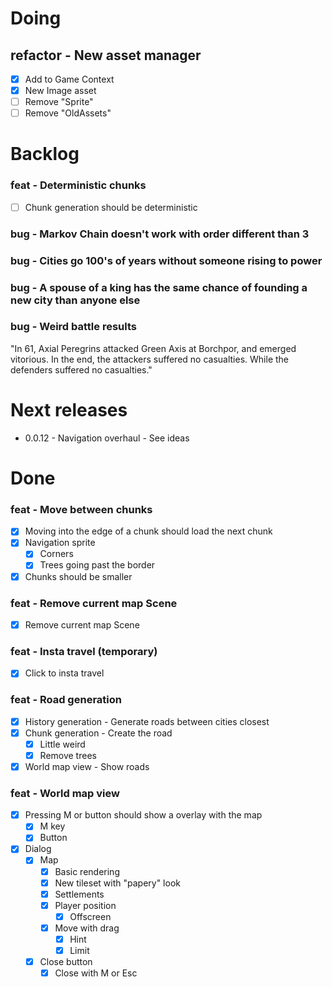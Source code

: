 # Doing

## refactor - New asset manager

- [x] Add to Game Context
- [x] New Image asset
- [ ] Remove "Sprite"
- [ ] Remove "OldAssets"
# Backlog

### feat - Deterministic chunks
- [ ] Chunk generation should be deterministic
### bug - Markov Chain doesn't work with order different than 3

### bug - Cities go 100's of years without someone rising to power

### bug - A spouse of a king has the same chance of founding a new city than anyone else

### bug - Weird battle results

"In 61, Axial Peregrins attacked Green Axis at Borchpor, and emerged vitorious.
In the end, the attackers suffered no casualties. While the defenders suffered no casualties."

# Next releases

- 0.0.12 - Navigation overhaul - See ideas
# Done
### feat - Move between chunks
- [x] Moving into the edge of a chunk should load the next chunk
- [x] Navigation sprite
	- [x] Corners
	- [x] Trees going past the border
- [x] Chunks should be smaller
### feat - Remove current map Scene
- [x] Remove current map Scene
### feat - Insta travel (temporary)
- [x] Click to insta travel
### feat - Road generation
- [x] History generation - Generate roads between cities closest
- [x] Chunk generation - Create the road
	- [x] Little weird
	- [x] Remove trees
- [x] World map view - Show roads
### feat - World map view
- [x] Pressing M or button should show a overlay with the map
	- [x] M key
	- [x] Button
- [x] Dialog
	- [x] Map
		- [x] Basic rendering
		- [x] New tileset with "papery" look
		- [x] Settlements
		- [x] Player position
			- [x] Offscreen
		- [x] Move with drag
			- [x] Hint
			- [x] Limit
	- [x] Close button
		- [x] Close with M or Esc